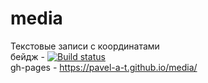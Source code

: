 # media
Текстовые записи с координатами  
бейдж - [![Build status](https://ci.appveyor.com/api/projects/status/scru2ccxye2p2pts/branch/master?svg=true)](https://ci.appveyor.com/project/Pavel-A-T/media/branch/master)  
gh-pages -  https://pavel-a-t.github.io/media/  


